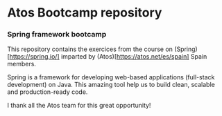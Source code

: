 # Atos Bootcamp repository

### Spring framework bootcamp

This repository contains the exercices from the course on (Spring)[https://spring.io/] imparted by (Atos)[https://atos.net/es/spain] Spain members.

Spring is a framework for developing web-based applications (full-stack development) on Java. This amazing tool help us to build clean, scalable and production-ready code.

I thank all the Atos team for this great opportunity!

